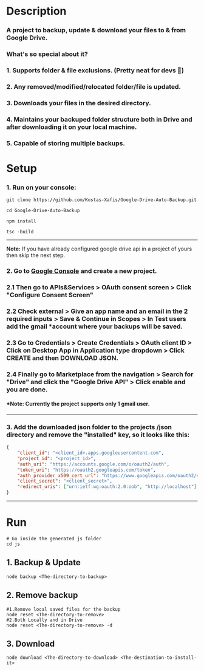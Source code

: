 # **Description**
### A project to backup, update & download your files to & from Google Drive.
### What's so special about it? 
### 1. Supports folder & file **exclusions**. (Pretty neat for devs 🧡)
### 2. Any removed/modified/relocated folder/file is **updated**.
### 3. **Downloads** your files in the desired directory. 
### 4. **Maintains** your backuped folder structure both in Drive and after downloading it on your local machine.
### 5. Capable of storing **multiple** backups.

# **Setup**
### **1.** Run on your console:
    git clone https://github.com/Kostas-Xafis/Google-Drive-Auto-Backup.git

    cd Google-Drive-Auto-Backup

    npm install

    tsc -build
---
**Note:** If you have already configured google drive api in a project of yours then skip the next step.
### **2.** Go to [Google Console](https://console.cloud.google.com/ "https://console.cloud.google.com/") and create a new project.
### **2.1** Then go to APIs&Services **>** OAuth consent screen **>** **Click** "Configure Consent Screen" 
### **2.2**  **Check** external **>** Give an app name and an email in the 2 required inputs **>** Save & Continue in Scopes **>** In Test users add the gmail *account where your backups will be saved.
### **2.3** Go to Credentials **>** Create Credentials **>** OAuth client ID **>** **Click** on Desktop App in Application type dropdown **>** **Click** CREATE and then DOWNLOAD JSON.
### **2.4** Finally go to **Marketplace** from the navigation **>** **Search** for "Drive" and click the "Google Drive API" **>** **Click** enable and you are done.
#### ***Note:** Currently the project supports only 1 gmail user.
---
### **3.** Add the downloaded json folder to the projects /json directory and remove the **"installed"** key, so it looks like this:
```json
{
    "client_id": "<client_id>.apps.googleusercontent.com",
    "project_id": "<project_id>",
    "auth_uri": "https://accounts.google.com/o/oauth2/auth",
    "token_uri": "https://oauth2.googleapis.com/token",
    "auth_provider_x509_cert_url": "https://www.googleapis.com/oauth2/v1/certs",
    "client_secret": "<client_secret>",
    "redirect_uris": ["urn:ietf:wg:oauth:2.0:oob", "http://localhost"]
}
```
---
# **Run**
    # Go inside the generated js folder
    cd js

## **1. Backup & Update**
    node backup <The-directory-to-backup>

## **2. Remove backup**
    #1.Remove local saved files for the backup
    node reset <The-directory-to-remove>
    #2.Both Locally and in Drive
    node reset <The-directory-to-remove> -d
## **3. Download**
    node download <The-directory-to-download> <The-destination-to-install-it>

